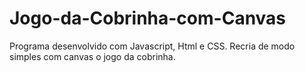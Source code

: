 # Jogo-da-Cobrinha-com-Canvas
 Programa desenvolvido com Javascript, Html e CSS. Recria de modo simples com canvas o jogo da cobrinha.
